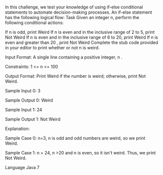 In this challenge, we test your knowledge of using if-else conditional statements to automate decision-making processes. An if-else statement has the following logical flow:
Task
Given an integer n,  perform the following conditional actions:

If n is odd, print Weird
If n is even and in the inclusive range of 2 to 5, print Not Weird
If n is even and in the inclusive range of 6 to 20, print Weird
If n is even and greater than 20 , print Not Weird
Complete the stub code provided in your editor to print whether or not n is weird.

Input Format:
A single line containing a positive integer, n .

Constraints:
1 <= n <= 100

Output Format:
Print Weird if the number is weird; otherwise, print Not Weird.

Sample Input 0:
3

Sample Output 0:
Weird

Sample Input 1:
24

Sample Output 1:
Not Weird

Explanation:

Sample Case 0: 
n=3, n is odd and odd numbers are weird, so we print Weird.

Sample Case 1: 
n = 24, n >20 and n is even, so it isn't weird. Thus, we print Not Weird.

Language
Java 7


